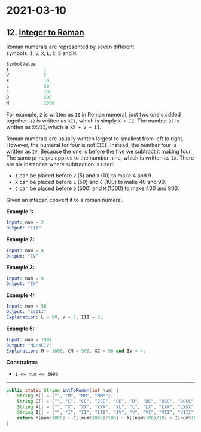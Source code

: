 # 2021-03-10

## 12. [Integer to Roman](https://leetcode.com/problems/integer-to-roman/)

Roman numerals are represented by seven different symbols: `I`, `V`, `X`, `L`, `C`, `D` and `M`.

```s
SymbolValue
I             1
V             5
X             10
L             50
C             100
D             500
M             1000
```

For example, `2` is written as `II` in Roman numeral, just two one's added together. `12` is written as `XII`, which is simply `X + II`. The number `27` is written as `XXVII`, which is `XX + V + II`.

Roman numerals are usually written largest to smallest from left to right. However, the numeral for four is not `IIII`. Instead, the number four is written as `IV`. Because the one is before the five we subtract it making four. The same principle applies to the number nine, which is written as `IX`. There are six instances where subtraction is used:

- `I` can be placed before `V` (5) and `X` (10) to make 4 and 9.
- `X` can be placed before `L` (50) and `C` (100) to make 40 and 90.
- `C` can be placed before `D` (500) and `M` (1000) to make 400 and 900.

Given an integer, convert it to a roman numeral.

**Example 1:**

```s
Input: num = 3
Output: "III"
```

**Example 2:**

```s
Input: num = 4
Output: "IV"
```

**Example 3:**

```s
Input: num = 9
Output: "IX"
```

**Example 4:**

```s
Input: num = 58
Output: "LVIII"
Explanation: L = 50, V = 5, III = 3.
```

**Example 5:**

```s
Input: num = 1994
Output: "MCMXCIV"
Explanation: M = 1000, CM = 900, XC = 90 and IV = 4.
```

**Constraints:**

- `1 <= num <= 3999`

---

```java
public static String intToRoman(int num) {
    String M[] = {"", "M", "MM", "MMM"};
    String C[] = {"", "C", "CC", "CCC", "CD", "D", "DC", "DCC", "DCCC", "CM"};
    String X[] = {"", "X", "XX", "XXX", "XL", "L", "LX", "LXX", "LXXX", "XC"};
    String I[] = {"", "I", "II", "III", "IV", "V", "VI", "VII", "VIII", "IX"};
    return M[num/1000] + C[(num%1000)/100] + X[(num%100)/10] + I[num%10];
}
```
